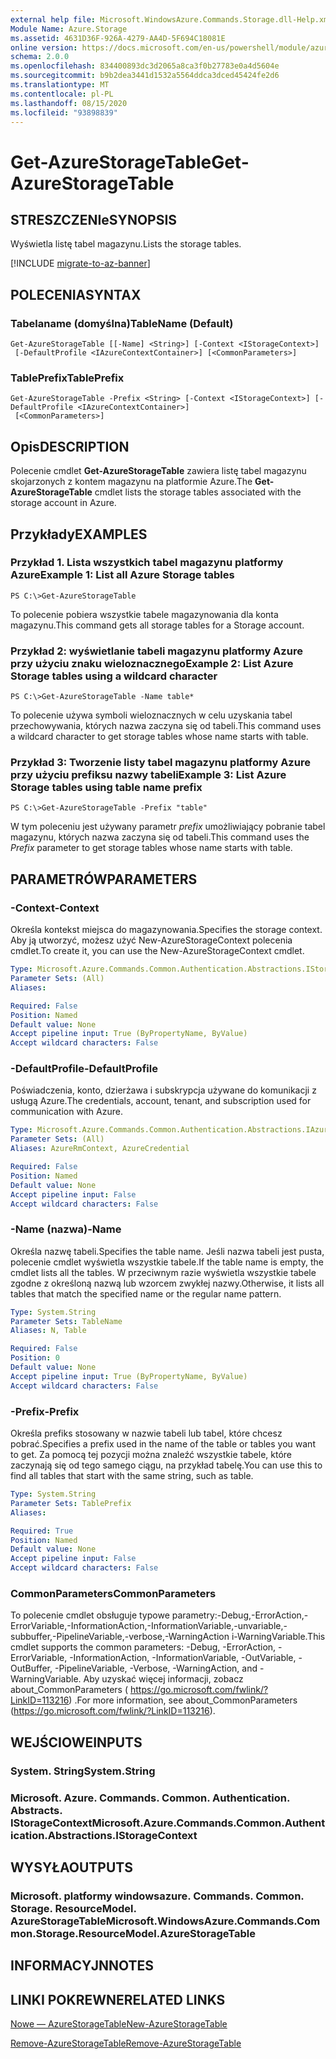 ```yaml
---
external help file: Microsoft.WindowsAzure.Commands.Storage.dll-Help.xml
Module Name: Azure.Storage
ms.assetid: 4631D36F-926A-4279-AA4D-5F694C18081E
online version: https://docs.microsoft.com/en-us/powershell/module/azure.storage/get-azurestoragetable
schema: 2.0.0
ms.openlocfilehash: 834400893dc3d2065a8ca3f0b27783e0a4d5604e
ms.sourcegitcommit: b9b2dea3441d1532a5564ddca3dced45424fe2d6
ms.translationtype: MT
ms.contentlocale: pl-PL
ms.lasthandoff: 08/15/2020
ms.locfileid: "93898839"
---
```

# <span data-ttu-id="a2eb4-101">Get-AzureStorageTable</span><span class="sxs-lookup"><span data-stu-id="a2eb4-101">Get-AzureStorageTable</span></span>

## <span data-ttu-id="a2eb4-102">STRESZCZENIe</span><span class="sxs-lookup"><span data-stu-id="a2eb4-102">SYNOPSIS</span></span>
<span data-ttu-id="a2eb4-103">Wyświetla listę tabel magazynu.</span><span class="sxs-lookup"><span data-stu-id="a2eb4-103">Lists the storage tables.</span></span>

[!INCLUDE [migrate-to-az-banner](../../includes/migrate-to-az-banner.md)]

## <span data-ttu-id="a2eb4-104">POLECENIA</span><span class="sxs-lookup"><span data-stu-id="a2eb4-104">SYNTAX</span></span>

### <span data-ttu-id="a2eb4-105">Tabelaname (domyślna)</span><span class="sxs-lookup"><span data-stu-id="a2eb4-105">TableName (Default)</span></span>
```
Get-AzureStorageTable [[-Name] <String>] [-Context <IStorageContext>]
 [-DefaultProfile <IAzureContextContainer>] [<CommonParameters>]
```

### <span data-ttu-id="a2eb4-106">TablePrefix</span><span class="sxs-lookup"><span data-stu-id="a2eb4-106">TablePrefix</span></span>
```
Get-AzureStorageTable -Prefix <String> [-Context <IStorageContext>] [-DefaultProfile <IAzureContextContainer>]
 [<CommonParameters>]
```

## <span data-ttu-id="a2eb4-107">Opis</span><span class="sxs-lookup"><span data-stu-id="a2eb4-107">DESCRIPTION</span></span>
<span data-ttu-id="a2eb4-108">Polecenie cmdlet **Get-AzureStorageTable** zawiera listę tabel magazynu skojarzonych z kontem magazynu na platformie Azure.</span><span class="sxs-lookup"><span data-stu-id="a2eb4-108">The **Get-AzureStorageTable** cmdlet lists the storage tables associated with the storage account in Azure.</span></span>

## <span data-ttu-id="a2eb4-109">Przykłady</span><span class="sxs-lookup"><span data-stu-id="a2eb4-109">EXAMPLES</span></span>

### <span data-ttu-id="a2eb4-110">Przykład 1. Lista wszystkich tabel magazynu platformy Azure</span><span class="sxs-lookup"><span data-stu-id="a2eb4-110">Example 1: List all Azure Storage tables</span></span>
```
PS C:\>Get-AzureStorageTable
```

<span data-ttu-id="a2eb4-111">To polecenie pobiera wszystkie tabele magazynowania dla konta magazynu.</span><span class="sxs-lookup"><span data-stu-id="a2eb4-111">This command gets all storage tables for a Storage account.</span></span>

### <span data-ttu-id="a2eb4-112">Przykład 2: wyświetlanie tabeli magazynu platformy Azure przy użyciu znaku wieloznacznego</span><span class="sxs-lookup"><span data-stu-id="a2eb4-112">Example 2: List Azure Storage tables using a wildcard character</span></span>
```
PS C:\>Get-AzureStorageTable -Name table*
```

<span data-ttu-id="a2eb4-113">To polecenie używa symboli wieloznacznych w celu uzyskania tabel przechowywania, których nazwa zaczyna się od tabeli.</span><span class="sxs-lookup"><span data-stu-id="a2eb4-113">This command uses a wildcard character to get storage tables whose name starts with table.</span></span>

### <span data-ttu-id="a2eb4-114">Przykład 3: Tworzenie listy tabel magazynu platformy Azure przy użyciu prefiksu nazwy tabeli</span><span class="sxs-lookup"><span data-stu-id="a2eb4-114">Example 3: List Azure Storage tables using table name prefix</span></span>
```
PS C:\>Get-AzureStorageTable -Prefix "table"
```

<span data-ttu-id="a2eb4-115">W tym poleceniu jest używany parametr *prefix* umożliwiający pobranie tabel magazynu, których nazwa zaczyna się od tabeli.</span><span class="sxs-lookup"><span data-stu-id="a2eb4-115">This command uses the *Prefix* parameter to get storage tables whose name starts with table.</span></span>

## <span data-ttu-id="a2eb4-116">PARAMETRÓW</span><span class="sxs-lookup"><span data-stu-id="a2eb4-116">PARAMETERS</span></span>

### <span data-ttu-id="a2eb4-117">-Context</span><span class="sxs-lookup"><span data-stu-id="a2eb4-117">-Context</span></span>
<span data-ttu-id="a2eb4-118">Określa kontekst miejsca do magazynowania.</span><span class="sxs-lookup"><span data-stu-id="a2eb4-118">Specifies the storage context.</span></span>
<span data-ttu-id="a2eb4-119">Aby ją utworzyć, możesz użyć New-AzureStorageContext polecenia cmdlet.</span><span class="sxs-lookup"><span data-stu-id="a2eb4-119">To create it, you can use the New-AzureStorageContext cmdlet.</span></span>

```yaml
Type: Microsoft.Azure.Commands.Common.Authentication.Abstractions.IStorageContext
Parameter Sets: (All)
Aliases:

Required: False
Position: Named
Default value: None
Accept pipeline input: True (ByPropertyName, ByValue)
Accept wildcard characters: False
```

### <span data-ttu-id="a2eb4-120">-DefaultProfile</span><span class="sxs-lookup"><span data-stu-id="a2eb4-120">-DefaultProfile</span></span>
<span data-ttu-id="a2eb4-121">Poświadczenia, konto, dzierżawa i subskrypcja używane do komunikacji z usługą Azure.</span><span class="sxs-lookup"><span data-stu-id="a2eb4-121">The credentials, account, tenant, and subscription used for communication with Azure.</span></span>

```yaml
Type: Microsoft.Azure.Commands.Common.Authentication.Abstractions.IAzureContextContainer
Parameter Sets: (All)
Aliases: AzureRmContext, AzureCredential

Required: False
Position: Named
Default value: None
Accept pipeline input: False
Accept wildcard characters: False
```

### <span data-ttu-id="a2eb4-122">-Name (nazwa)</span><span class="sxs-lookup"><span data-stu-id="a2eb4-122">-Name</span></span>
<span data-ttu-id="a2eb4-123">Określa nazwę tabeli.</span><span class="sxs-lookup"><span data-stu-id="a2eb4-123">Specifies the table name.</span></span>
<span data-ttu-id="a2eb4-124">Jeśli nazwa tabeli jest pusta, polecenie cmdlet wyświetla wszystkie tabele.</span><span class="sxs-lookup"><span data-stu-id="a2eb4-124">If the table name is empty, the cmdlet lists all the tables.</span></span>
<span data-ttu-id="a2eb4-125">W przeciwnym razie wyświetla wszystkie tabele zgodne z określoną nazwą lub wzorcem zwykłej nazwy.</span><span class="sxs-lookup"><span data-stu-id="a2eb4-125">Otherwise, it lists all tables that match the specified name or the regular name pattern.</span></span>

```yaml
Type: System.String
Parameter Sets: TableName
Aliases: N, Table

Required: False
Position: 0
Default value: None
Accept pipeline input: True (ByPropertyName, ByValue)
Accept wildcard characters: False
```

### <span data-ttu-id="a2eb4-126">-Prefix</span><span class="sxs-lookup"><span data-stu-id="a2eb4-126">-Prefix</span></span>
<span data-ttu-id="a2eb4-127">Określa prefiks stosowany w nazwie tabeli lub tabel, które chcesz pobrać.</span><span class="sxs-lookup"><span data-stu-id="a2eb4-127">Specifies a prefix used in the name of the table or tables you want to get.</span></span>
<span data-ttu-id="a2eb4-128">Za pomocą tej pozycji można znaleźć wszystkie tabele, które zaczynają się od tego samego ciągu, na przykład tabelę.</span><span class="sxs-lookup"><span data-stu-id="a2eb4-128">You can use this to find all tables that start with the same string, such as table.</span></span>

```yaml
Type: System.String
Parameter Sets: TablePrefix
Aliases:

Required: True
Position: Named
Default value: None
Accept pipeline input: False
Accept wildcard characters: False
```

### <span data-ttu-id="a2eb4-129">CommonParameters</span><span class="sxs-lookup"><span data-stu-id="a2eb4-129">CommonParameters</span></span>
<span data-ttu-id="a2eb4-130">To polecenie cmdlet obsługuje typowe parametry:-Debug,-ErrorAction,-ErrorVariable,-InformationAction,-InformationVariable,-unvariable,-subbuffer,-PipelineVariable,-verbose,-WarningAction i-WarningVariable.</span><span class="sxs-lookup"><span data-stu-id="a2eb4-130">This cmdlet supports the common parameters: -Debug, -ErrorAction, -ErrorVariable, -InformationAction, -InformationVariable, -OutVariable, -OutBuffer, -PipelineVariable, -Verbose, -WarningAction, and -WarningVariable.</span></span> <span data-ttu-id="a2eb4-131">Aby uzyskać więcej informacji, zobacz about_CommonParameters ( https://go.microsoft.com/fwlink/?LinkID=113216) .</span><span class="sxs-lookup"><span data-stu-id="a2eb4-131">For more information, see about_CommonParameters (https://go.microsoft.com/fwlink/?LinkID=113216).</span></span>

## <span data-ttu-id="a2eb4-132">WEJŚCIOWE</span><span class="sxs-lookup"><span data-stu-id="a2eb4-132">INPUTS</span></span>

### <span data-ttu-id="a2eb4-133">System. String</span><span class="sxs-lookup"><span data-stu-id="a2eb4-133">System.String</span></span>

### <span data-ttu-id="a2eb4-134">Microsoft. Azure. Commands. Common. Authentication. Abstracts. IStorageContext</span><span class="sxs-lookup"><span data-stu-id="a2eb4-134">Microsoft.Azure.Commands.Common.Authentication.Abstractions.IStorageContext</span></span>

## <span data-ttu-id="a2eb4-135">WYSYŁA</span><span class="sxs-lookup"><span data-stu-id="a2eb4-135">OUTPUTS</span></span>

### <span data-ttu-id="a2eb4-136">Microsoft. platformy windowsazure. Commands. Common. Storage. ResourceModel. AzureStorageTable</span><span class="sxs-lookup"><span data-stu-id="a2eb4-136">Microsoft.WindowsAzure.Commands.Common.Storage.ResourceModel.AzureStorageTable</span></span>

## <span data-ttu-id="a2eb4-137">INFORMACYJN</span><span class="sxs-lookup"><span data-stu-id="a2eb4-137">NOTES</span></span>

## <span data-ttu-id="a2eb4-138">LINKI POKREWNE</span><span class="sxs-lookup"><span data-stu-id="a2eb4-138">RELATED LINKS</span></span>

[<span data-ttu-id="a2eb4-139">Nowe — AzureStorageTable</span><span class="sxs-lookup"><span data-stu-id="a2eb4-139">New-AzureStorageTable</span></span>](./New-AzureStorageTable.md)

[<span data-ttu-id="a2eb4-140">Remove-AzureStorageTable</span><span class="sxs-lookup"><span data-stu-id="a2eb4-140">Remove-AzureStorageTable</span></span>](./Remove-AzureStorageTable.md)


